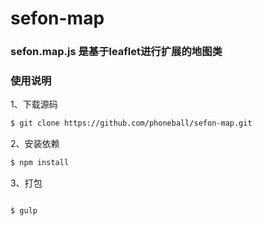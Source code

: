 # sefon-map

### sefon.map.js 是基于leaflet进行扩展的地图类

### 使用说明

1、下载源码
``` bash
$ git clone https://github.com/phoneball/sefon-map.git

```

2、安装依赖

``` bash
$ npm install
```

3、打包
``` bash

$ gulp

```
